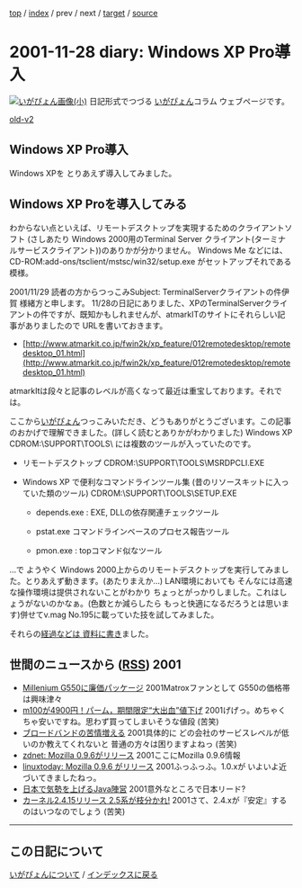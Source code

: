 [top](https://igapyon.github.io/diary/) 
 / [index](https://igapyon.github.io/diary/2001/index.html) 
 / prev 
 / next 
 / [target](https://igapyon.github.io/diary/2001/ig011128.html) 
 / [source](https://github.com/igapyon/diary/blob/gh-pages/2001/ig011128.html.src.md) 

2001-11-28 diary: Windows XP Pro導入
=====================================================================================================
[![いがぴょん画像(小)](https://igapyon.github.io/diary/images/iga200306s.jpg "いがぴょん")](https://igapyon.github.io/diary/memo/memoigapyon.html) 日記形式でつづる [いがぴょん](https://igapyon.github.io/diary/memo/memoigapyon.html)コラム ウェブページです。

[old-v2](ig011128-orig.html)

## Windows XP Pro導入

Windows XPを とりあえず導入してみました。


## Windows XP Proを導入してみる

わからない点といえば、リモートデスクトップを実現するためのクライアントソフト
(さしあたり Windows 2000用のTerminal Server クライアント(ターミナルサービスクライアント))のありかが分かりません。
Windows Me などには、CD-ROM:add-ons/tsclient/mstsc/win32/setup.exe がセットアップそれである模様。

2001/11/29 読者の方からつっこみSubject:  TerminalServerクライアントの件伊賀 様緒方と申します。
11/28の日記にありました、XPのTerminalServerクライアントの件ですが、既知かもしれませんが、atmarkITのサイトにそれらしい記事がありましたので
URLを書いておきます。


* [http://www.atmarkit.co.jp/fwin2k/xp_feature/012remotedesktop/remotedesktop_01.html](http://www.atmarkit.co.jp/fwin2k/xp_feature/012remotedesktop/remotedesktop_01.html)

atmarkItは段々と記事のレベルが高くなって最近は重宝しております。それでは。

ここから[いがぴょん](http://www.igapyon.jp/igapyon/diary/memo/memoigapyon.html)つっこみいただき、どうもありがとうございます。この記事のおかげで理解できました。(詳しく読むとありかがわかりました)
Windows XP CDROM:\SUPPORT\TOOLS\ には複数のツールが入っていたのです。


* リモートデスクトップ
  CDROM:\SUPPORT\TOOLS\MSRDPCLI.EXE
  
* Windows XP で便利なコマンドラインツール集 (昔のリソースキットに入っていた類のツール)
  CDROM:\SUPPORT\TOOLS\SETUP.EXE
  

  * depends.exe : EXE, DLLの依存関連チェックツール
    
  * pstat.exe コマンドラインベースのプロセス報告ツール
    
  * pmon.exe : topコマンド似なツール
  

…で ようやく Windows 2000上からのリモートデスクトップを実行してみました。とりあえず動きます。(あたりまえか…)
LAN環境においても そんなには高速な操作環境は提供されないことがわかり ちょっとがっかりしました。これはしょうがないのかなぁ。(色数とか減らしたら もっと快適になるだろうとは思います)併せてv.mag No.195に載っていた技を試してみました。

それらの[経過などは 資料に書き](../memo/memowinxptune.html)ました。

## 世間のニュースから ([RSS](ig011128-news.xml)) 2001


* [Millenium G550に廉価パッケージ](http://www.zdnet.co.jp/news/bursts/0111/22/infomagic.html)  2001Matroxファンとして G550の価格帯は興味津々
* [m100が4900円！パーム，期間限定“大出血”値下げ](http://www.zdnet.co.jp/news/bursts/0111/28/palm.html)  2001げげっ。めちゃくちゃ安いですね。思わず買ってしまいそうな値段 (苦笑)
* [ブロードバンドの苦情増える](http://www.nhk.or.jp/news/2001/11/23/grri840000008d68.html)  2001具体的に どの会社のサービスレベルが低いのか教えてくれないと 普通の方々は困りますよねっ (苦笑)
* [zdnet: Mozilla 0.9.6がリリース](http://www.zdnet.co.jp/news/0111/22/b_1121_02.html)  2001ここにMozilla 0.9.6情報
* [linuxtoday: Mozilla 0.9.6 がリリース](http://japan.internet.com/linuxtoday/20011124/1.html)  2001ふっふっふ。1.0.xが いよいよ近づいてきましたねっ。
* [日本で気勢を上げるJava陣営](http://www.zdnet.co.jp/news/0111/22/e_java.html)  2001意外なところで日本リード?
* [カーネル2.4.15リリース 2.5系が枝分かれ!](http://linux.ascii24.com/linux/news/today/2001/11/26/631566-000.html)  2001さて、2.4.xが『安定』するのはいつなのでしょう (苦笑)


----------------------------------------------------------------------------------------------------

## この日記について
[いがぴょんについて](https://igapyon.github.io/diary/memo/memoigapyon.html) / [インデックスに戻る](https://igapyon.github.io/diary/idxall.html)
